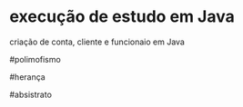 
# execução de estudo em Java

criação de conta, cliente e funcionaio em Java



#polimofismo

#herança

#absistrato


